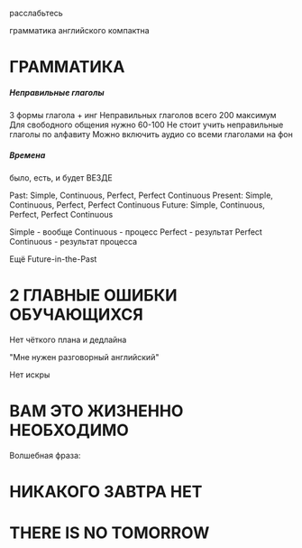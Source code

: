 расслабьтесь

грамматика английского компактна

# ГРАММАТИКА

##### Неправильные глаголы

3 формы глагола + инг
Неправильных глаголов всего 200 максимум
Для свободного общения нужно 60-100
Не стоит учить неправильные глаголы по алфавиту
Можно включить аудио со всеми глаголами на фон

##### Времена

было, есть, и будет
ВЕЗДЕ

Past: Simple, Continuous, Perfect, Perfect Continuous
Present: Simple, Continuous, Perfect, Perfect Continuous
Future: Simple, Continuous, Perfect, Perfect Continuous

Simple - вообще
Continuous - процесс
Perfect - результат
Perfect Continuous - результат процесса

Ещё Future-in-the-Past

# 2 ГЛАВНЫЕ ОШИБКИ ОБУЧАЮЩИХСЯ

Нет чёткого плана и дедлайна

"Мне нужен разговорный английский"

Нет искры

# ВАМ ЭТО ЖИЗНЕННО НЕОБХОДИМО

Волшебная фраза:
# НИКАКОГО ЗАВТРА НЕТ

# THERE IS NO TOMORROW


